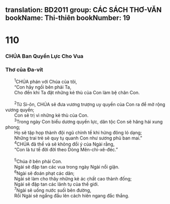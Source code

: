 translation: BD2011
group: CÁC SÁCH THƠ-VĂN
bookName: Thi-thiên 
bookNumber: 19
-------

<div class="title"><h1>110</h1><h3>CHÚA Ban Quyền Lực Cho Vua</h3><h3>Thơ của Ða-vít</h3></div>
<span class="verse thi_110_1">  <sup>1</sup>CHÚA phán với Chúa của tôi,<br/>  “Con hãy ngồi bên phải Ta,<br/>  Cho đến khi Ta đặt những kẻ thù của Con làm bệ chân Con.<br/><br/></span>
<span class="verse thi_110_2">  <sup>2</sup>Từ Si-ôn, CHÚA sẽ đưa vương trượng uy quyền của Con ra để mở rộng vương quyền;<br/>  Con sẽ trị vì những kẻ thù của Con.<br/></span>
<span class="verse thi_110_3">  <sup>3</sup>Trong ngày Con biểu dương quyền lực, dân tộc Con sẽ hăng hái xung phong;<br/>  Họ sẽ tập họp thành đội ngũ chỉnh tề khi hừng đông ló dạng;<br/>  Những trai trẻ sẽ quy tụ quanh Con như sương phủ ban mai.”<br/></span>
<span class="verse thi_110_4">  <sup>4</sup>CHÚA đã thề và sẽ không đổi ý của Ngài rằng,<br/>  “Con là tư tế đời đời theo Dòng Mên-chi-xê-đéc.”<br/><br/></span>
<span class="verse thi_110_5">  <sup>5</sup>Chúa ở bên phải Con.<br/>  Ngài sẽ đập tan các vua trong ngày Ngài nổi giận.<br/></span>
<span class="verse thi_110_6">  <sup>6</sup>Ngài sẽ đoán phạt các dân;<br/>  Ngài sẽ làm cho thây những kẻ ác chất cao thành đống;<br/>  Ngài sẽ đập tan các lãnh tụ của thế giới.<br/></span>
<span class="verse thi_110_7">  <sup>7</sup>Ngài sẽ uống nước suối bên đường,<br/>  Rồi Ngài sẽ ngẩng đầu lên cách hiên ngang đắc thắng.<br/></span>
